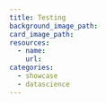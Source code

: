 ```yaml
---
title: Testing
background_image_path:
card_image_path:
resources:
  - name:
    url:
categories:
  - showcase
  - datascience
---
```

